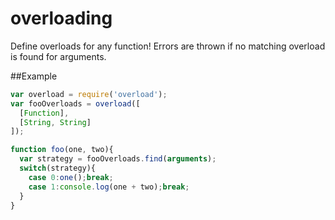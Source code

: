 overloading
======================
Define overloads for any function!  Errors are thrown if no matching overload is
found for arguments.

##Example
````javascript
var overload = require('overload');
var fooOverloads = overload([
  [Function],
  [String, String]
]); 

function foo(one, two){
  var strategy = fooOverloads.find(arguments);
  switch(strategy){
    case 0:one();break;
    case 1:console.log(one + two);break;
  }
}
````
